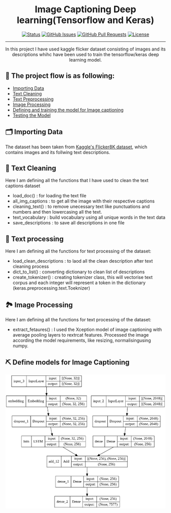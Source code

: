 

<h1 align="center">Image Captioning Deep learning(Tensorflow and Keras)</h1>

<div align="center">

[![Status](https://img.shields.io/badge/status-active-success.svg)]()
[![GitHub Issues](https://img.shields.io/github/issues/kylelobo/The-Documentation-Compendium.svg)](https://github.com/kylelobo/The-Documentation-Compendium/issues)
[![GitHub Pull Requests](https://img.shields.io/github/issues-pr/kylelobo/The-Documentation-Compendium.svg)](https://github.com/kylelobo/The-Documentation-Compendium/pulls)
[![License](https://img.shields.io/badge/license-MIT-blue.svg)](/LICENSE)

</div>

---

<p align="center"> In this project I have used kaggle flicker dataset consisting of images and its descriptions whihc have been used to train the tensorflow/keras deep learning model. 
    <br> 
</p>

## 📝 The project flow is as following: 

- [Importing Data](#about)
- [Text Cleaning](#getting_started)
- [Text Preprocessing](#deployment)
- [Image Processing](#usage)
- [Defining and training the model for Image captioning](#built_using)
- [Testing the Model](Testing_image.ipynb)

## 🗂 Importing Data <a name = "about"></a>
The dataset has been taken from <a href="https://www.kaggle.com/ming666/flicker8k-dataset"> Kaggle's Flicker8K dataset</a>, which contains images and its follwing text descriptions.

## 🧹 Text Cleaning <a name = "getting_started"></a>
Here I am defining all the functions that I have used to clean the text captions dataset 
- load_doc() : for loading the text file
- all_img_captions : to get all the image with their respective captions
- cleaning_text() : to remove unecessary text like punctuations and numbers and then lowercasing all the text.
- text_vocabulary : build vocabulary using all unique words in the text data
- save_descriptions : to save all descriptions in one file

## 💬 Text processing <a name="usage"></a>
Here I am defining all the functions for text processing of the dataset:
- load_clean_descriptions : to laod all the clean description after text cleaning process
- dict_to_list() : converting dictionary to clean list of descriptions
- create_tokenizer() : creating tokenizer class, this will vectorise text corpus and each integer will represent a token in the dictionary (keras.preprocessing.text.Toeknizer)

##  🏞 Image Processing <a name = "deployment"></a>

Here I am defining all the functions for text processing of the dataset:
- extract_fetaures() : I used the Xception model of image captioning with average pooling layers to rextrcat features. Processed the image according the model requirements, like resizing, normalisingusing numpy.

## ⛏️ Define models for Image Captioning <a name = "built_using"></a>
![Model Image](model.png)

